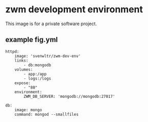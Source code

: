 zwm development environment
===========================

This image is for a private software project.

example fig.yml
---------------

	httpd:
		image: 'svenwltr/zwm-dev-env'
		links:
			- db:mongodb
		volumes:
			- app:/app
			- logs:/logs
		expose:
			- "80"
		environment:
			ZWM_DB_SERVER: 'mongodb://mongodb:27017'

	db:
		image: mongo
		command: mongod --smallfiles


